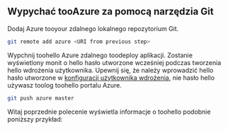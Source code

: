 ## <a name="push-tooazure-from-git"></a>Wypychać tooAzure za pomocą narzędzia Git

Dodaj Azure tooyour zdalnego lokalnego repozytorium Git.

```bash
git remote add azure <URI from previous step>
```

Wypchnij toohello Azure zdalnego toodeploy aplikacji. Zostanie wyświetlony monit o hello hasło utworzone wcześniej podczas tworzenia hello wdrożenia użytkownika. Upewnij się, że należy wprowadzić hello hasło utworzone w [konfiguracji użytkownika wdrożenia](#configure-a-deployment-user), nie hasło hello używasz toolog toohello portalu Azure.

```bash
git push azure master
```

Witaj poprzednie polecenie wyświetla informacje o toohello podobnie poniższy przykład:
